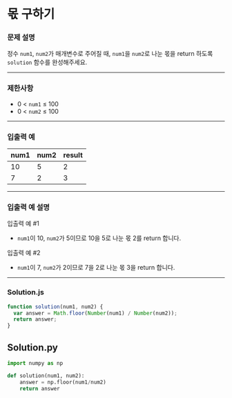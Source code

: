# 몫 구하기

### **문제 설명**

정수 `num1`, `num2`가 매개변수로 주어질 때, `num1`을 `num2`로 나눈 몫을 return 하도록 `solution` 함수를 완성해주세요.

---

### **제한사항**

- 0 < `num1` ≤ 100
- 0 < `num2` ≤ 100

---

### **입출력 예**

| num1 | num2 | result |
| ---- | ---- | ------ |
| 10   | 5    | 2      |
| 7    | 2    | 3      |

---

### **입출력 예 설명**

입출력 예 #1

- `num1`이 10, `num2`가 5이므로 10을 5로 나눈 몫 2를 return 합니다.

입출력 예 #2

- `num1`이 7, `num2`가 2이므로 7을 2로 나눈 몫 3을 return 합니다.

---

### **Solution.js**

```javascript
function solution(num1, num2) {
  var answer = Math.floor(Number(num1) / Number(num2));
  return answer;
}
```

## **Solution.py**

```python
import numpy as np

def solution(num1, num2):
    answer = np.floor(num1/num2)
    return answer
```
